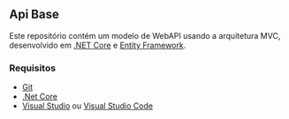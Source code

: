 ## Api Base

Este repositório contém um modelo de WebAPI usando a arquitetura MVC, desenvolvido em 
[.NET Core](https://dotnet.microsoft.com/) e 
[Entity Framework](https://docs.microsoft.com/pt-br/ef/).

### Requisitos

- [Git](https://git-scm.com/) 
- [.Net Core](https://dotnet.microsoft.com/)
- [Visual Studio](https://visualstudio.microsoft.com/pt-br/vs/) ou [Visual Studio Code](https://code.visualstudio.com/)